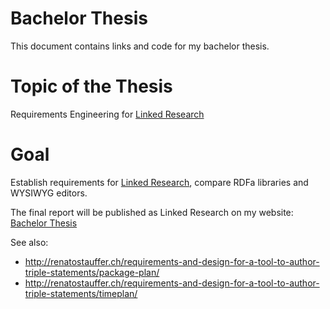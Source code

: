 # Bachelor Thesis
This document contains links and code for my bachelor thesis.

# Topic of the Thesis
Requirements Engineering for <a href="https://github.com/csarven/linked-research">Linked Research</a>

# Goal
Establish requirements for <a href="https://github.com/csarven/linked-research">Linked Research</a>, compare RDFa libraries and WYSIWYG editors.

The final report will be published as Linked Research on my website: <a href="http://renatostauffer.ch/requirements-engineering-for-linked-research">Bachelor Thesis</a>

See also:
<ul>
	<li><a href="http://renatostauffer.ch/requirements-engineering-for-linked-research/package-plan">http://renatostauffer.ch/requirements-and-design-for-a-tool-to-author-triple-statements/package-plan/</a></li>
	<li><a href="http://renatostauffer.ch/requirements-engineering-for-linked-research/timeplan">http://renatostauffer.ch/requirements-and-design-for-a-tool-to-author-triple-statements/timeplan/</a></li>
</ul>